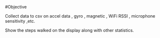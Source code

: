 #Objective

Collect data to csv on accel data , gyro , magnetic , WiFi RSSI , microphone sensitivity ,etc.

Show the steps walked on the display along with other statistics.

